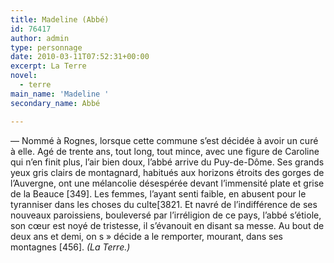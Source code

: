 ```yaml
---
title: Madeline (Abbé)
id: 76417
author: admin
type: personnage
date: 2010-03-11T07:52:31+00:00
excerpt: La Terre
novel:
  - terre
main_name: 'Madeline '
secondary_name: Abbé

---
```

— Nommé à Rognes, lorsque cette commune s’est décidée à avoir un curé à elle. Agé de trente ans, tout long, tout mince, avec une figure de Caroline qui n’en finit plus, l’air bien doux, l’abbé arrive du Puy-de-Dôme. Ses grands yeux gris clairs de montagnard, habitués aux horizons étroits des gorges de l’Auvergne, ont une mélancolie désespérée devant l’immensité plate et grise de la Beauce [349]. Les femmes, l’ayant senti faible, en abusent pour le tyranniser dans les choses du culte[3821. Et navré de l’indifférence de ses nouveaux paroissiens, bouleversé par l’irréligion de ce pays, l’abbé s’étiole, son cœur est noyé de tristesse, il s’évanouit en disant sa messe. Au bout de deux ans et demi, on s » décide a le remporter, mourant, dans ses montagnes [456]. _(La Terre.)_